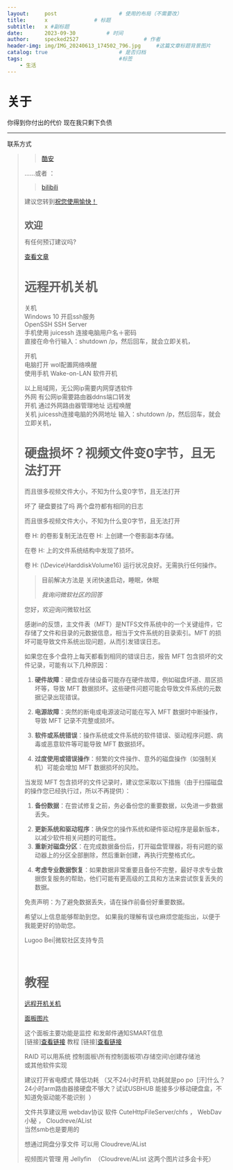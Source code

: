 ```yaml
---
layout:     post   				    # 使用的布局（不需要改）
title:      x				# 标题 
subtitle:   x #副标题
date:       2023-09-30			# 时间
author:     specked2527						# 作者
header-img: img/IMG_20240613_174502_796.jpg 	#这篇文章标题背景图片
catalog: true 						# 是否归档
tags:								#标签
    - 生活
---
```

  
# 关于  

<p>你得到你付出的代价 现在我只剩下负债</p>



<hr class="wp-block-separator has-alpha-channel-opacity is-style-wide"/>

<!-- /wp:separator -->

<!-- wp:paragraph -->

<p>联系方式</p>

<!-- /wp:paragraph -->

<!-- wp:quote -->

<blockquote class="wp-block-quote"><!-- wp:paragraph -->

<blockquote class="wp-block-quote"><!-- wp:paragraph -->

<p><a href="https://www.coolapk.com/u/2451026">酷安 </a></p>

<!-- /wp:paragraph --></blockquote>

<!-- /wp:quote -->

<!-- wp:paragraph -->

<p>……或者 ：</p>

<!-- /wp:paragraph -->

<!-- wp:quote -->

<blockquote class="wp-block-quote"><!-- wp:paragraph -->

<p><a href="https://space.bilibili.com/67904430">bilibili </a></p>

<!-- /wp:paragraph --></blockquote>

<!-- /wp:quote -->

<!-- wp:paragraph -->

<p>建议您转到<a href="http://w.timeout.bio:8080/wp-admin/">祝您使用愉快！</a></p>

<h2 class="wp-block-heading">欢迎</h2>

<p class="has-x-large-font-size" style="line-height:1.2">有任何预订建议吗?</p>

<div class="wp-block-buttons"><!-- wp:button {"fontSize":"small"} -->

<div class="wp-block-button has-custom-font-size has-small-font-size"><a class="wp-block-button\_\_link wp-element-button" href="http://w.timeout.bio:8080/%e6%96%b0%e9%a1%b5%e9%9d%a2/">查看文章</a></div>

    
 # 远程开机关机  

<p>关机<br>Windows 10 开启ssh服务<br>OpenSSH SSH Server<br>手机使用 juicessh 连接电脑用户名＋密码<br>直接在命令行输入：shutdown /p，然后回车，就会立即关机，</p>

<!-- /wp:paragraph -->

<!-- wp:paragraph -->

<p>开机<br>电脑打开 wol配置网络唤醒<br>使用手机 Wake-on-LAN 软件开机</p>

<p>以上局域网，无公网ip需要内网穿透软件<br>外网 有公网ip需要路由器ddns端口转发<br>开机 通过外网路由器管理地址 远程唤醒<br>关机 juicessh连接电脑的外网地址 输入：shutdown /p，然后回车，就会立即关机，</p>  


      
 #  硬盘损坏？视频文件变0字节，且无法打开    

 
<p>而且很多视频文件大小，不知为什么变0字节，且无法打开</p>


<p>坏了 硬盘要挂了吗 两个盘符都有相同的日志</p>

<!-- /wp:paragraph -->

<!-- wp:paragraph -->

<p>而且很多视频文件大小，不知为什么变0字节，且无法打开</p>

<!-- /wp:paragraph -->

<!-- wp:paragraph -->

<p>卷 H: 的卷影复制无法在卷 H: 上创建一个卷影副本存储。</p>

<!-- /wp:paragraph -->

<!-- wp:paragraph -->

<p>在卷 H: 上的文件系统结构中发现了损坏。</p>

<!-- /wp:paragraph -->

<!-- wp:paragraph -->

<p>卷 H: (\Device\HarddiskVolume16) 运行状况良好。无需执行任何操作。</p>

<!-- /wp:paragraph -->

<!-- wp:quote -->

<blockquote class="wp-block-quote"><!-- wp:paragraph -->

<p>目前解决方法是 关闭快速启动，睡眠，休眠</p>

<!-- /wp:paragraph --><cite>我询问微软社区的回答</cite></blockquote>

<!-- /wp:quote -->

<!-- wp:paragraph -->

<p>您好，欢迎询问微软社区</p>

<!-- /wp:paragraph -->

<!-- wp:paragraph -->

<p>感谢in的反馈，主文件表（MFT）是NTFS文件系统中的一个关键组件，它存储了文件和目录的元数据信息，相当于文件系统的目录索引。MFT 的损坏可能导致文件系统出现问题，从而引发错误日志。&nbsp;</p>

<!-- /wp:paragraph -->

<!-- wp:paragraph -->

<p>如果您在多个盘符上每天都看到相同的错误日志，报告 MFT 包含损坏的文件记录，可能有以下几种原因：&nbsp;</p>

<!-- /wp:paragraph -->

<!-- wp:list {"ordered":true} -->

<ol><!-- wp:list-item -->

<li><strong>硬件故障</strong>：硬盘或存储设备可能存在硬件故障，例如磁盘坏道、扇区损坏等，导致 MFT 数据损坏。这些硬件问题可能会导致文件系统的元数据记录出现错误。&nbsp;</li>

<!-- /wp:list-item --></ol>

<!-- /wp:list -->

<!-- wp:list {"ordered":true,"start":2} -->

<ol start="2"><!-- wp:list-item -->

<li><strong>电源故障</strong>：突然的断电或电源波动可能在写入 MFT 数据时中断操作，导致 MFT 记录不完整或损坏。&nbsp;</li>

<!-- /wp:list-item --></ol>

<!-- /wp:list -->

<!-- wp:list {"ordered":true,"start":3} -->

<ol start="3"><!-- wp:list-item -->

<li><strong>软件或系统错误</strong>：操作系统或文件系统的软件错误、驱动程序问题、病毒或恶意软件等可能导致 MFT 数据损坏。&nbsp;</li>

<!-- /wp:list-item --></ol>

<!-- /wp:list -->

<!-- wp:list {"ordered":true,"start":4} -->

<ol start="4"><!-- wp:list-item -->

<li><strong>过度使用或错误操作</strong>：频繁的文件操作、意外的磁盘操作（如强制关机）可能会增加 MFT 数据损坏的风险。&nbsp;</li>

<!-- /wp:list-item --></ol>

<!-- /wp:list -->

<!-- wp:paragraph -->

<p>当发现 MFT 包含损坏的文件记录时，建议您采取以下措施（由于扫描磁盘的操作您已经执行过，所以不再提供）：&nbsp;</p>

<!-- /wp:paragraph -->

<!-- wp:list {"ordered":true} -->

<ol><!-- wp:list-item -->

<li><strong>备份数据</strong>：在尝试修复之前，务必备份您的重要数据，以免进一步数据丢失。&nbsp;</li>

<!-- /wp:list-item --></ol>

<!-- /wp:list -->

<!-- wp:list {"ordered":true,"start":2} -->

<ol start="2"><!-- wp:list-item -->

<li><strong>更新系统和驱动程序</strong>：确保您的操作系统和硬件驱动程序是最新版本，以减少软件相关问题的可能性。&nbsp;</li>

<!-- /wp:list-item -->

<!-- wp:list-item -->

<li><strong>重新对磁盘分区</strong>：在完成数据备份后，打开磁盘管理器，将有问题的驱动器上的分区全部删除，然后重新创建，再执行完整格式化。</li>

<!-- /wp:list-item --></ol>

<!-- /wp:list -->

<!-- wp:list {"ordered":true,"start":4} -->

<ol start="4"><!-- wp:list-item -->

<li><strong>考虑专业数据恢复</strong>：如果数据非常重要且备份不完整，最好寻求专业数据恢复服务的帮助，他们可能有更高级的工具和方法来尝试恢复丢失的数据。&nbsp;</li>

<!-- /wp:list-item --></ol>

<!-- /wp:list -->

<!-- wp:paragraph -->

<p>免责声明：为了避免数据丢失，请在操作前备份好重要数据。</p>

<!-- /wp:paragraph -->

<!-- wp:paragraph -->

<p>希望以上信息能够帮助到您。 如果我的理解有误也麻烦您能指出，以便于我能更好的协助您。</p>

<!-- /wp:paragraph -->

<!-- wp:paragraph -->

<p>Lugoo Bei|微软社区支持专员</p>


<figure class="wp-block-image size-large"><img src="https://image.coolapk.com/feed/2023/0916/14/2451026\_77bfed27\_6832\_9089\_90@720x1440.jpeg.m.jpg" alt=""/></figure>

<figure class="wp-block-image size-large"><img src="https://image.coolapk.com/feed/2023/0916/14/2451026\_6313eb09\_6832\_91\_803@720x1440.jpeg.m.jpg" alt=""/></figure>


    
# 教程  


    
<p><a href="http://w.timeout.bio:8080/2023/09/21/%e8%bf%9c%e7%a8%8b%e5%bc%80%e6%9c%ba%e5%85%b3%e6%9c%ba/">远程开机关机</a></p>

<p><a href="https://www.coolapk.com/feed/49365965?shareKey=OTQwYTBlYWI2YjcxNjUwYzExZWM~&amp;shareUid=2451026&amp;shareFrom=com.coolapk.market\_13.3.3#fromHistory">面板图片</a></p>

<p>这个面板主要功能是监控 和发邮件通知SMART信息<br>[链接]<a href="https://www.wgstart.com/">查看链接</a> 教程 [链接]<a href="https://www.wgstart.com/help/docs99.html">查看链接</a></p>

<p>RAID 可以用系统 控制面板\所有控制面板项\存储空间\创建存储池<br>或其他软件实现</p>

<p>建议打开省电模式 降低功耗 （又不24小时开机 功耗就是po po&nbsp;&nbsp;[汗]什么？24小时arm路由器接硬盘不够大？试试USBHUB 能接多少移动硬盘盒，不知道免驱动能不能识别 &nbsp;）</p>



<p>文件共享建议用 webdav协议 软件 CuteHttpFileServer/chfs ， WebDav小秘 ， Cloudreve/AList<br>当然smb也是要用的</p>



<p>想通过网盘分享文件 可以用 Cloudreve/AList</p>



<p>视频图片管理 用 Jellyfin &nbsp;（Cloudreve/AList 这两个图片过多会卡死）</p>




